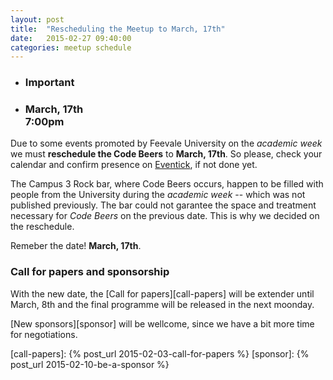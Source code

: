 ```yaml
---
layout: post
title:  "Rescheduling the Meetup to March, 17th"
date:   2015-02-27 09:40:00
categories: meetup schedule
---
```


<ul class="banners">
  <li class="schedule">
    <i class="watermark fa fa-exclamation"></i>
    <div class="info">
      <h3>Important</h3>
    </div>
  </li>
  <li class="schedule">
    <i class="watermark fa fa-clock-o"></i>
    <div class="info">
      <h3>March, 17th <br>
      7:00pm</h3>
    </div>
  </li>
</ul>

Due to some events promoted by Feevale University on the _academic week_
we must **reschedule the Code Beers** to **March, 17th**. So please, 
check your calendar and confirm presence on [Eventick][eventick], 
if not done yet.

The Campus 3 Rock bar, where Code Beers occurs, happen to be filled with
people from the University during the _academic week_ -- which was not
published previously. The bar could not garantee the space and treatment
necessary for _Code Beers_ on the previous date. This is why we decided 
on the reschedule.

Remeber the date! **March, 17th**.

### Call for papers and sponsorship

With the new date, the [Call for papers][call-papers] will be extender
until March, 8th and the final programme will be released in the next
moonday.

[New sponsors][sponsor] will be wellcome, since we have a bit more
time for negotiations.

[eventick]: http://eventick.com.br/code-beers
[call-papers]: {% post_url 2015-02-03-call-for-papers %}
[sponsor]: {% post_url 2015-02-10-be-a-sponsor %}
